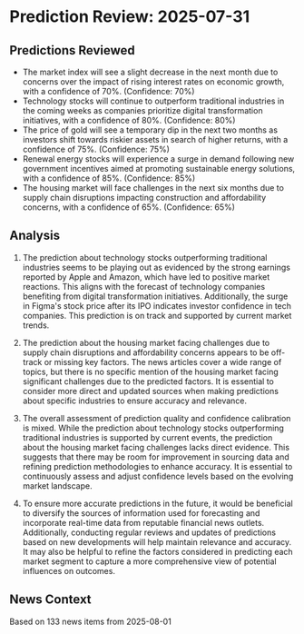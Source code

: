 # Prediction Review: 2025-07-31

## Predictions Reviewed

- The market index will see a slight decrease in the next month due to concerns over the impact of rising interest rates on economic growth, with a confidence of 70%. (Confidence: 70%)
- Technology stocks will continue to outperform traditional industries in the coming weeks as companies prioritize digital transformation initiatives, with a confidence of 80%. (Confidence: 80%)
- The price of gold will see a temporary dip in the next two months as investors shift towards riskier assets in search of higher returns, with a confidence of 75%. (Confidence: 75%)
- Renewal energy stocks will experience a surge in demand following new government incentives aimed at promoting sustainable energy solutions, with a confidence of 85%. (Confidence: 85%)
- The housing market will face challenges in the next six months due to supply chain disruptions impacting construction and affordability concerns, with a confidence of 65%. (Confidence: 65%)

## Analysis

1. The prediction about technology stocks outperforming traditional industries seems to be playing out as evidenced by the strong earnings reported by Apple and Amazon, which have led to positive market reactions. This aligns with the forecast of technology companies benefiting from digital transformation initiatives. Additionally, the surge in Figma's stock price after its IPO indicates investor confidence in tech companies. This prediction is on track and supported by current market trends.

2. The prediction about the housing market facing challenges due to supply chain disruptions and affordability concerns appears to be off-track or missing key factors. The news articles cover a wide range of topics, but there is no specific mention of the housing market facing significant challenges due to the predicted factors. It is essential to consider more direct and updated sources when making predictions about specific industries to ensure accuracy and relevance.

3. The overall assessment of prediction quality and confidence calibration is mixed. While the prediction about technology stocks outperforming traditional industries is supported by current events, the prediction about the housing market facing challenges lacks direct evidence. This suggests that there may be room for improvement in sourcing data and refining prediction methodologies to enhance accuracy. It is essential to continuously assess and adjust confidence levels based on the evolving market landscape.

4. To ensure more accurate predictions in the future, it would be beneficial to diversify the sources of information used for forecasting and incorporate real-time data from reputable financial news outlets. Additionally, conducting regular reviews and updates of predictions based on new developments will help maintain relevance and accuracy. It may also be helpful to refine the factors considered in predicting each market segment to capture a more comprehensive view of potential influences on outcomes.

## News Context

Based on 133 news items from 2025-08-01
